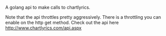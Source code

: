 A golang api to make calls to chartlyrics.

Note that the api throttles pretty aggressively. There is a throttling you can enable on the http get method. Check out the api here http://www.chartlyrics.com/api.aspx
